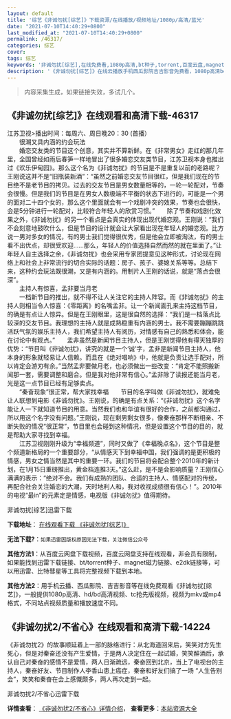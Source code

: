 ```yaml
---
layout: default
title: '综艺《非诚勿扰[综艺]》下载资源/在线播放/视频地址/1080p/高清/蓝光'
date: "2021-07-10T14:40:29+0800"
last_modified_at: "2021-07-10T14:40:29+0800"
permalink: /46317/
categories: 综艺
cover:
tags: 综艺
keywords: '非诚勿扰[综艺],在线免费看,1080p高清,bt种子,torrent,百度云盘,magnet,磁力链,迅雷下载资源'
description: '《非诚勿扰[综艺]》在线云播放手机西瓜影院吉吉影音免费看，1080p高清bd/hd未删减完整版和tc抢先枪版，mkv/mp4格式，附带bt/torrent种子、magnet/磁力链、百度云盘、网盘资源迅雷下载链接'
---
```


>内容采集生成，如果链接失效，多试几个。


## 《非诚勿扰[综艺]》在线观看和高清下载-46317

江苏卫视>播出时间：每周六、周日晚20：30 (首播）<br />　　很潮又具内涵的约会玩法<br />　　婚恋交友类的节目这个创意，其实并不算新鲜。在《非常男女》走红的那几年里，全国曾经如雨后春笋一样地冒出了很多婚恋交友类节目，江苏卫视本身也推出过《欢乐伊甸园》。那么这个名为《非诚勿扰》的节目是不是重复以前的老路呢？王刚说这并不是&ldquo;旧瓶装新酒&rdquo;：&ldquo;虽然之前婚恋交友节目很红，但是我们现在的节目绝不是老节目的拷贝。过去的交友节目是男女数量相等的，一轮一轮配对，节奏会很慢。但是我们的节目是在男女人数极端不平衡的状态下进行的，可能是一个男的面对二十四个女的，那么这个里面就会有一个戏剧冲突的效果，节奏也会很快，会是5分钟进行一轮配对，比较符合年轻人的欣赏习惯。&rdquo;　　除了节奏和戏剧化效果之外，《非诚勿扰》的另一个看点是会真实的体现出现代婚恋观。王刚说：&ldquo;我们不会刻意地鼓吹什么，但是节目的设计就会让大家看出现在年轻人的婚恋观。比方说一男对多女的情况，有的男士我们觉得很优秀，但是他会立即被淘汰，有的男士看不出优点，却很受欢迎……那么，年轻人的价值选择自然而然的就在里面了。&rdquo;让年轻人自主选择之余，《非诚勿扰》也会采用专家团提意见这种形式，讨论现在网络上和社会上非常流行的切合实际的话题：房子、孩子、婆媳关系等等。总结下来，这种约会玩法既很潮，又是有内涵的。用制片人王刚的话说，就是&ldquo;落点会很深&rdquo;。<br />　　主持人有惊喜，孟非要当月老<br />　　一档新节目的推出，就不得不让人关注它的主持人阵容。而《非诚勿扰》的主持人则相当令人惊喜：《零距离》的名嘴孟非。让一个新闻面孔来主持这档节目，的确是有点让人惊异。但是在王刚眼里，这是很自然的选择：&ldquo;我们是一档落点比较深的交友节目。我理想的主持人就是成熟稳重有内涵的男士。我不需要蹦蹦跳跳活跃气氛的娱乐主持人，我们希望主持人有阅历，对情感有自己的熟悉和体会，能在讨论中有观点。&rdquo;　　孟非虽然是新闻节目主持人，但是王刚觉得他有得天独厚的优势：&ldquo;节目叫《非诚勿扰》，讲究的就是一个&lsquo;诚&rsquo;字，孟非是新闻节目主持人，他本身的形象就轻易让人信赖。而且在《绝对唱响》中，他就是负责让选手配对，所以肯定会游刃有余。&rdquo;当然孟非要做月老，也必须做出一些改变：“肯定不能照搬新闻那一套，需要调整和磨合。但是我对他非常有信心。&rdquo;孟非除了读报还能当月老，光是这一点节目已经有足够卖点。<br />　　“秦奋现象”很正常，帮大家找幸福　　节目的名字叫做《非诚勿扰》，就难免让人联想到电影《非诚勿扰》。王刚说，的确是有点关系：&ldquo;《非诚勿扰》这个名字能让人一下就知道节目的用意。当然我们也和华谊有很好的合作，之前都沟通过，所以用这个名字没有问题。&rdquo;王刚说，现在剩男剩女很多，像秦奋那样不断相亲、不断失败的情况“很正常&rdquo;，节目里也会碰到这种情况，但是设置这个节目的目的，就是帮助大家寻找到幸福。<br />　　江苏卫视刚刚升级为&ldquo;幸福频道”，同时又做了《幸福晚点名》，这个节目是整个频道新格局的一个重要部分，“从情感天下到幸福中国，我们强调的是更积极的情感，男女之情当然是其中的重要一环。我们的节目将会配合整个2010年的新计划，在1月15日重磅推出，黄金档连推3天。&rdquo;这么赶，是不是会影响质量？王刚信心满满的表示：&ldquo;绝对不会。我们有成熟的团队、合适的主持人、情感配对的传统，再配合社会关注婚恋的大潮，天时地利人和，我对收视成绩很有信心！”。2010年的电视“最in”的元素定是情感，电视版《非诚勿扰》值得期待。


非诚勿扰[综艺]迅雷下载

**下载地址**： [在线观看下载 《非诚勿扰[综艺]》](https://www.993dy.com//vod-detail-id-3526.html) 


**无法下载?**：`如果迅雷因版权原因无法下载，关注微信公众号 `

**其他方法1**：从百度云网盘下载视频，百度云网盘支持在线观看，非会员有限制，如果能找到迅雷下载链接、bt/torrent种子、magnet磁力链接、e2dk链接等，可以用迅雷、比特彗星等工具将完整视频下载到本地。

**其他方法2**：用手机云播、西瓜影院、吉吉影音等在线免费观看《非诚勿扰[综艺]》，一般提供1080p高清、hd/bd高清视频、tc抢先版视频，视频为mkv或mp4格式，不同站点视频质量和播放速度不同。


## 《非诚勿扰2/不省心》在线观看和高清下载-14224

《非诚勿扰2》的故事顺延着上一部的脉络进行：从北海道回来后，笑笑对方先生死心，但是对秦奋还没有产生爱情，于是两人决定住在一起试婚，笑笑醉酒后，承认自己对秦奋的感情不是爱情，两人日渐疏远，秦奋回到北京，当上了电视台的主持人，秦奋好友、节目制作人李香山患上癌症，秦奋和好友们搞了一场 “人生告别会&rdquo;，笑笑和秦奋在会上感慨颇多，两人再次走到一起。


非诚勿扰2/不省心迅雷下载

**详情查看**： [《非诚勿扰2/不省心》详情介绍](/movie/14224/)， **查看更多**：[本站资源大全](/movie/t/all/)

